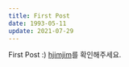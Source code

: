 ```yaml
---
title: First Post
date: 1993-05-11
update: 2021-07-29
---
```


First Post :)
[hjimjim](<https://github.com/hjimjim>)를 확인해주세요.
